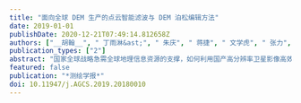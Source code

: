 ```yaml
---
title: "面向全球 DEM 生产的点云智能滤波与 DEM 泊松编辑方法"
date: 2019-01-01
publishDate: 2020-12-21T07:49:14.812658Z
authors: ["__胡翰__", " 丁雨淋&ast;", " 朱庆", " 蒋捷", " 文学虎", " 张力", " 唐伟", " 阳俊", " 钟若飞"]
publication_types: ["2"]
abstract: "国家全球战略急需全球地理信息资源的支撑，如何利用国产高分辨率卫星影像高效生产全球DEM已经成为我国全球地理信息资源建设工程的重大任务。由于全球地形地表结构的多样性和复杂性，现有依靠单一滤波模型或有限滤波规则的点云滤波方法的可靠性和效率难以保证。为此，本文提出一种可靠、高效、稳健的影像密集匹配点云数据智能滤波与DEM泊松编辑方法，通过顾及弯曲能量的点云自适应滤波及多边界约束的泊松地形编辑方法的设计与实现，构建了点云自适应滤波与定向智能精准编辑软件LINK。通过四川、黑龙江、陕西、海南、重庆测绘地理信息局等多家生产单位，采用覆盖国内外重点区域不同地形地表结构特征的资源三号卫星影像的DSM数据，进行DEM试生产验证。结果证明了本文方法的可靠性和有效性，在DEM生产困难的建筑区、森林和水域等区域，精度和效率优势明显，为全球大规模DEM生产提供了有力支撑。"
featured: false
publication: "*测绘学报*"
doi: 10.11947/j.AGCS.2019.20180010
---
```


